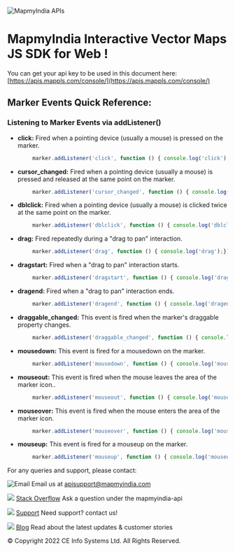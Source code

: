 ![MapmyIndia APIs](https://about.mappls.com/images/mappls-b-logo.svg)
# MapmyIndia Interactive Vector Maps JS SDK for Web !

You can get your api key to be used in this document here: [https://apis.mappls.com/console/](https://apis.mappls.com/console/)

## Marker Events Quick Reference: 

### Listening to Marker Events via addListener()

- **click:** Fired when a pointing device (usually a mouse) is pressed on the marker.

```js
        marker.addListener('click', function () { console.log('click');}); 
```

- **cursor_changed:** Fired when a pointing device (usually a mouse) is pressed and released at the same point on the marker.

```js
        marker.addListener('cursor_changed', function () { console.log('cursor_changed');});
```

- **dblclick:** Fired when a pointing device (usually a mouse) is clicked twice at the same point on the marker.

```js
        marker.addListener('dblclick', function () { console.log('dblclick');});
```

- **drag:** Fired repeatedly during a "drag to pan" interaction.

```js
        marker.addListener('drag', function () { console.log('drag');});
```

- **dragstart:** Fired when a "drag to pan" interaction starts.

```js
        marker.addListener('dragstart', function () { console.log('dragstart');});
```

- **dragend:** Fired when a "drag to pan" interaction ends.

```js
        marker.addListener('dragend', function () { console.log('dragend');});
```

- **draggable_changed:** This event is fired when the marker's draggable property changes.

```js
        marker.addListener('draggable_changed', function () { console.log('draggable_changed');});
```

- **mousedown:** This event is fired for a mousedown on the marker.

```js
        marker.addListener('mousedown', function () { console.log('mousedown');});
```

- **mouseout:** This event is fired when the mouse leaves the area of the marker icon..

```js
        marker.addListener('mouseout', function () { console.log('mouseout');});
```

- **mouseover:** This event is fired when the mouse enters the area of the marker icon.

```js
        marker.addListener('mouseover', function () { console.log('mouseover');});
```

- **mouseup:** This event is fired for a mouseup on the marker.

```js
        marker.addListener('mouseup', function () { console.log('mouseup');});
```


For any queries and support, please contact: 

![Email](https://cdn.mapmyindia.com/mappls_web/maps_widget_v2/images/mappls.svg?service=google_gsuite) 
Email us at [apisupport@mapmyindia.com](mailto:apisupport@mapmyindia.com)


![](https://www.mapmyindia.com/api/img/icons/stack-overflow.png)
[Stack Overflow](https://stackoverflow.com/questions/tagged/mapmyindia-api)
Ask a question under the mapmyindia-api

![](https://www.mapmyindia.com/api/img/icons/support.png)
[Support](https://www.mapmyindia.com/api/index.php#f_cont)
Need support? contact us!

![](https://www.mapmyindia.com/api/img/icons/blog.png)
[Blog](http://www.mapmyindia.com/blog/)
Read about the latest updates & customer stories


© Copyright 2022 CE Info Systems  Ltd. All Rights Reserved. 